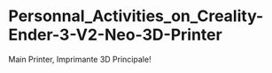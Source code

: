 # Personnal_Activities_on_Creality-Ender-3-V2-Neo-3D-Printer
Main Printer, Imprimante 3D Principale!
